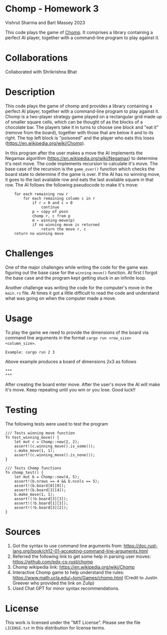 # Chomp - Homework 3
Vishrut Sharma and Bart Massey 2023

This code plays the game of
[Chomp](https://en.wikipedia.org/wiki/Chomp).  It comprises
a library containing a perfect AI player, together with a
command-line program to play against it.

# Collaborations
Collaborated with Shrikrishna Bhat

# Description
This code plays the game of chomp and provides a library containing a perfect AI player, together with a command-line program to play against it. Chomp is a two-player strategy game played on a rectangular grid made up of smaller square cells, which can be thought of as the blocks of a chocolate bar. The players take it in turns to choose one block and "eat it" (remove from the board), together with those that are below it and to its right. The top left block is "poisoned" and the player who eats this loses (https://en.wikipedia.org/wiki/Chomp).

In this program after the user makes a move the AI implements the Negamax algorithm (https://en.wikipedia.org/wiki/Negamax) to determine it's next move. The code implements recursion to calculate it's move. The base case of the recursion is the ```game_over()``` function which checks the board state to determine if the game is over. If the AI has no winning move, it goes to the last available row and eats the last available square in that row. The AI follows the following pseudocode to make it's move:
    
``` winning-move(posn):
    for each remaining row r
        for each remaining column c in r
            if r = 0 and c = 0
                continue
            p ← copy of posn
            chomp r, c from p
            m ← winning-move(p)
            if no winning move is returned
                return the move r, c
    return no winning move
```

# Challenges
One of the major challenges while writing the code for the game was figuring out the base case for the ```winning-move()``` function. At first I forgot the base case and the program kept getting stuck in an infinite loop.

Another challenge was writing the code for the computer's move in the ```main.rs``` file. At times it got a little difficult to read the code and understand what was going on when the computer made a move.

# Usage
To play the game we need to provide the dimensions of the board via command line arguments in the format ```cargo run <row_size> <column_size>```.

    Example: cargo run 2 3

Above example produces a board of dimensions 2x3 as follows

    ***
    ***

After creating the board enter move. After the user's move the AI will make it's move. Keep repeating until you win or you lose. Good luck!!

# Testing
The following tests were used to test the program

```
/// Tests winning move function 
fn test_winning_move() {
    let mut c = Chomp::new(2, 2);
    assert!(c.winning_move().is_some());
    c.make_move(1, 1);
    assert!(c.winning_move().is_none());
}
```

```
/// Tests Chomp functions
fn chomp_test() {
    let mut b = Chomp::new(4, 5);
    assert!(b.nrows == 4 && b.ncols == 5);
    assert!(b.board[0][0]);
    assert!(b.board[3][4]);
    b.make_move(1, 1);
    assert!(!b.board[3][3]);
    assert!(!b.board[1][3]);
    assert!(!b.board[3][2]);
}
```

# Sources

1) Got the syntax to use command line arguments from: https://doc.rust-lang.org/book/ch12-01-accepting-command-line-arguments.html
2) Referred the following link to get some help in parsing user moves: https://github.com/pdx-cs-rust/chomp
3) Chomp wikipedia link: https://en.wikipedia.org/wiki/Chomp
4) Interactive Chomp game to help understand the rules: https://www.math.ucla.edu/~tom/Games/chomp.html (Credit to Justin Greever who provided the link on Zulip)
5) Used Chat GPT for minor syntax recommendations.

# License

This work is licensed under the "MIT License". Please see the file
`LICENSE.txt` in this distribution for license terms.
